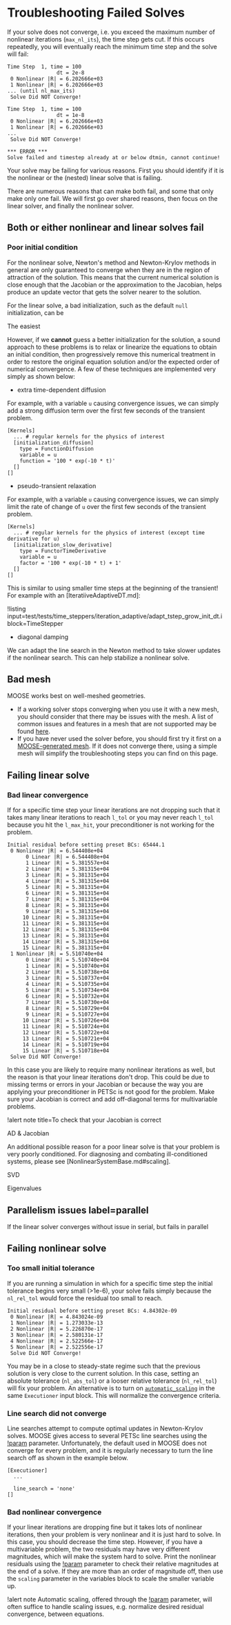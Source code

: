 # Troubleshooting Failed Solves

If your solve does not converge, i.e. you exceed the maximum number of nonlinear iterations (`max_nl_its`), the time step gets cut.
If this occurs repeatedly, you will eventually reach the minimum time step and the solve will fail:

```
Time Step  1, time = 100
                dt = 2e-8
 0 Nonlinear |R| = 6.202666e+03
 1 Nonlinear |R| = 6.202666e+03
... (until nl_max_its)
 Solve Did NOT Converge!

Time Step  1, time = 100
                dt = 1e-8
 0 Nonlinear |R| = 6.202666e+03
 1 Nonlinear |R| = 6.202666e+03
...
 Solve Did NOT Converge!

*** ERROR ***
Solve failed and timestep already at or below dtmin, cannot continue!
```

Your solve may be failing for various reasons. First you should identify if it is the nonlinear or the (nested) linear solve that is
failing.


There are numerous reasons that can make both fail, and some that only make only one fail. We will first go over shared reasons, then
focus on the linear solver, and finally the nonlinear solver.

## Both or either nonlinear and linear solves fail

### Poor initial condition

For the nonlinear solve,
Newton's method and Newton-Krylov methods in general are only guaranteed to converge when they are in the region of attraction
of the solution. This means that the current numerical solution is close enough that the Jacobian or the approximation to
the Jacobian, helps produce an update vector that gets the solver nearer to the solution.

For the linear solve, a bad initialization, such as the default `null` initialization, can be

The easiest

However, if we **cannot** guess a better initialization for the solution, a sound approach to these problems is to relax
or linearize the equations to obtain an initial condition,
then progressively remove this numerical treatment in order to restore the original equation solution and/or
the expected order of numerical convergence. A few of these techniques are implemented very simply as shown below:

- extra time-dependent diffusion

For example, with a variable `u` causing convergence issues,
we can simply add a strong diffusion term over the first few seconds of the transient problem.

```
[Kernels]
  ... # regular kernels for the physics of interest
  [initialization_diffusion]
    type = FunctionDiffusion
    variable = u
    function = '100 * exp(-10 * t)'
  []
[]
```

- pseudo-transient relaxation

For example, with a variable `u` causing convergence issues,
we can simply limit the rate of change of `u` over the first few seconds of the transient problem.

```
[Kernels]
  ... # regular kernels for the physics of interest (except time derivative for u)
  [initialization_slow_derivative]
    type = FunctorTimeDerivative
    variable = u
    factor = '100 * exp(-10 * t) + 1'
  []
[]
```

This is similar to using smaller time steps at the beginning of the transient! For example with an [IteratiiveAdaptiveDT.md]:

!listing input=test/tests/time_steppers/iteration_adaptive/adapt_tstep_grow_init_dt.i block=TimeStepper

- diagonal damping

We can adapt the line search in the Newton method to take slower updates if the nonlinear search.
This can help stabilize a nonlinear solve.

## Bad mesh

MOOSE works best on well-meshed geometries.

- If a working solver stops converging when you use it with a new mesh, you should consider that there may be issues with the mesh.
  A list of common issues and features in a mesh that are not supported may be found [here](syntax/Mesh/index.md#examining).
- If you have never used the solver before, you should first try it first on a [MOOSE-generated mesh](syntax/Mesh/index.md).
  If it does not converge there, using a simple mesh will simplify the troubleshooting steps you can find on this page.

## Failing linear solve

### Bad linear convergence

If for a specific time step your linear iterations are not dropping such that it takes many linear iterations to reach `l_tol` or you may never reach `l_tol` because you hit the `l_max_hit`, your preconditioner is not working for the problem.

```
Initial residual before setting preset BCs: 65444.1
 0 Nonlinear |R| = 6.544408e+04
      0 Linear |R| = 6.544408e+04
      1 Linear |R| = 5.381557e+04
      2 Linear |R| = 5.381315e+04
      3 Linear |R| = 5.381315e+04
      4 Linear |R| = 5.381315e+04
      5 Linear |R| = 5.381315e+04
      6 Linear |R| = 5.381315e+04
      7 Linear |R| = 5.381315e+04
      8 Linear |R| = 5.381315e+04
      9 Linear |R| = 5.381315e+04
     10 Linear |R| = 5.381315e+04
     11 Linear |R| = 5.381315e+04
     12 Linear |R| = 5.381315e+04
     13 Linear |R| = 5.381315e+04
     14 Linear |R| = 5.381315e+04
     15 Linear |R| = 5.381315e+04
 1 Nonlinear |R| = 5.510740e+04
      0 Linear |R| = 5.510740e+04
      1 Linear |R| = 5.510740e+04
      2 Linear |R| = 5.510738e+04
      3 Linear |R| = 5.510737e+04
      4 Linear |R| = 5.510735e+04
      5 Linear |R| = 5.510734e+04
      6 Linear |R| = 5.510732e+04
      7 Linear |R| = 5.510730e+04
      8 Linear |R| = 5.510729e+04
      9 Linear |R| = 5.510727e+04
     10 Linear |R| = 5.510726e+04
     11 Linear |R| = 5.510724e+04
     12 Linear |R| = 5.510722e+04
     13 Linear |R| = 5.510721e+04
     14 Linear |R| = 5.510719e+04
     15 Linear |R| = 5.510718e+04
 Solve Did NOT Converge!
```

In this case you are likely to require many nonlinear iterations as well, but the reason is that your linear iterations don't drop. This could be due to missing terms or errors in your Jacobian or because the way you are applying your preconditioner in PETSc is not good for the problem. Make sure your Jacobian is correct and add off-diagonal terms for multivariable problems.

!alert note title=To check that your Jacobian is correct

AD & Jacobian


An additional possible reason for a poor linear solve is that your problem is very poorly
conditioned. For diagnosing and combating ill-conditioned systems, please see
[NonlinearSystemBase.md#scaling].

SVD

Eigenvalues


## Parallelism issues label=parallel

If the linear solver converges without issue in serial, but fails in parallel


## Failing nonlinear solve

### Too small initial tolerance

If you are running a simulation in which for a specific time step the initial tolerance begins very small (>1e-6), your solve fails simply because the `nl_rel_tol` would force the residual too small to reach.

```
Initial residual before setting preset BCs: 4.84302e-09
 0 Nonlinear |R| = 4.843024e-09
 1 Nonlinear |R| = 1.273033e-13
 2 Nonlinear |R| = 5.226870e-17
 3 Nonlinear |R| = 2.580131e-17
 4 Nonlinear |R| = 2.522566e-17
 5 Nonlinear |R| = 2.522556e-17
 Solve Did NOT Converge!
```

You may be in a close to steady-state regime such that the previous solution is very close to the current solution. In this case, setting an absolute tolerance (`nl_abs_tol`) or a looser relative tolerance (`nl_rel_tol`) will fix your problem.
An alternative is to turn on [`automatic_scaling`](systems/NonlinearSystemBase.md#auto-scaling) in the same `Executioner` input block.
This will normalize the convergence criteria.

### Line search did not converge

Line searches attempt to compute optimal updates in Newton-Krylov solves. MOOSE gives access to several PETSc line searches using
the [!param](/Executioner/steady/line_search) parameter. Unfortunately, the default used in MOOSE does not converge for every
problem, and it is regularly necessary to turn the line search off as shown in the example below.

```
[Executioner]
  ...

  line_search = 'none'
[]
```

### Bad nonlinear convergence

If your linear iterations are dropping fine but it takes lots of nonlinear iterations, then your problem is very nonlinear and it is just hard to solve. In this case, you should decrease the time step. However, if you have a multivariable problem, the two residuals may have very different magnitudes, which will make the system hard to solve. Print the nonlinear residuals using the [!param](Debug/show_var_residual_norms) parameter to check their relative magnitudes at the end of a solve. If they are more than an order of magnitude off, then use the `scaling` parameter in the variables block to scale the smaller variable up.

!alert note
Automatic scaling, offered through the [!param](/Executioner/Steady/automatic_scaling) parameter, will often suffice to
handle scaling issues, e.g. normalize desired residual convergence, between equations.

